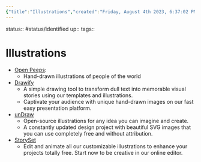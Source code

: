 ```yaml
---
{"title":"Illustrations","created":"Friday, August 4th 2023, 6:37:02 PM +03:00","modified":"Monday, September 4th 2023, 9:47:42 PM +03:00","dg-publish":true,"permalink":"/00-09-metadata/07-resources/07-01-illustrations/","dgPassFrontmatter":true,"updated":""}
---
```



status:: #status/identified 
up:: 
tags::

# Illustrations

- [Open Peeps](https://blush.design):
	- Hand-drawn illustrations of people of the world
- [Drawify](https://drawify.com/)
	- A simple drawing tool to transform dull text into memorable visual stories using our templates and illustrations.
	- Captivate your audience with unique hand-drawn images on our fast easy presentation platform.
- [unDraw](https://undraw.co/)
	- Open-source illustrations for any idea you can imagine and create.
	- A constantly updated design project with beautiful SVG images that you can use completely free and without attribution.
- [StorySet](https://storyset.com/)
	- Edit and animate all our customizable illustrations to enhance your projects totally free. Start now to be creative in our online editor.

